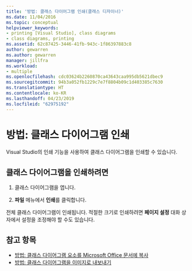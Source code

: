```yaml
---
title: '방법: 클래스 다이어그램 인쇄(클래스 디자이너)'
ms.date: 11/04/2016
ms.topic: conceptual
helpviewer_keywords:
- printing [Visual Studio], class diagrams
- class diagrams, printing
ms.assetid: 62c87425-3446-41fb-943c-1f86397883c8
author: gewarren
ms.author: gewarren
manager: jillfra
ms.workload:
- multiple
ms.openlocfilehash: cdc03624b2260870ca43643caa995db5621dbec9
ms.sourcegitcommit: 94b3a052fb1229c7e7f8804b09c1d403385c7630
ms.translationtype: HT
ms.contentlocale: ko-KR
ms.lasthandoff: 04/23/2019
ms.locfileid: "62975192"
---
```

# <a name="how-to-print-class-diagrams"></a>방법: 클래스 다이어그램 인쇄

Visual Studio의 인쇄 기능을 사용하여 클래스 다이어그램을 인쇄할 수 있습니다.

## <a name="to-print-a-class-diagram"></a>클래스 다이어그램을 인쇄하려면

1. 클래스 다이어그램을 엽니다.

2. **파일** 메뉴에서 **인쇄**를 클릭합니다.

전체 클래스 다이어그램이 인쇄됩니다. 적절한 크기로 인쇄하려면 **페이지 설정** 대화 상자에서 설정을 조정해야 할 수도 있습니다.

## <a name="see-also"></a>참고 항목

- [방법: 클래스 다이어그램 요소를 Microsoft Office 문서에 복사](how-to-copy-class-diagram-elements-to-a-microsoft-office-document.md)
- [방법: 클래스 다이어그램을 이미지로 내보내기](how-to-export-class-diagrams-as-images.md)